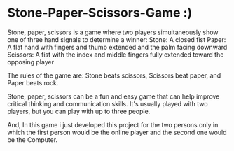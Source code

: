 # Stone-Paper-Scissors-Game :) 

Stone, paper, scissors is a game where two players simultaneously show one of three hand signals to determine a winner:
Stone: A closed fist
Paper: A flat hand with fingers and thumb extended and the palm facing downward
Scissors: A fist with the index and middle fingers fully extended toward the opposing player 
 
The rules of the game are: Stone beats scissors, Scissors beat paper, and Paper beats rock. 
 
Stone, paper, scissors can be a fun and easy game that can help improve critical thinking and communication skills. It's usually played with two players, but you can play with up to three people.

And, In this game i just developed this project for the two persons only in which the first person would be the online player and the second one would be the Computer.
